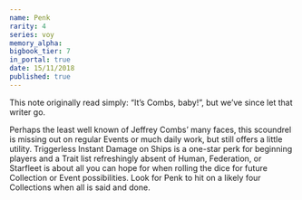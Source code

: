 ```yaml
---
name: Penk
rarity: 4
series: voy
memory_alpha:
bigbook_tier: 7
in_portal: true
date: 15/11/2018
published: true
---
```


This note originally read simply: “It’s Combs, baby!”, but we’ve since let that writer go. 

Perhaps the least well known of Jeffrey Combs’ many faces, this scoundrel is missing out on regular Events or much daily work, but still offers a little utility. Triggerless Instant Damage on Ships is a one-star perk for beginning players and a Trait list refreshingly absent of Human, Federation, or Starfleet is about all you can hope for when rolling the dice for future Collection or Event possibilities. Look for Penk to hit on a likely four Collections when all is said and done.
